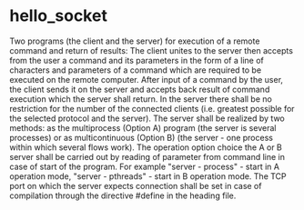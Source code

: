 # hello_socket
Two programs (the client and the server) for execution of a remote command and return of results: The client unites to the server then accepts from the user a command and its parameters in the form of a line of characters and parameters of a command which are required to be executed on the remote computer. After input of a command by the user, the client sends it on the server and accepts back result of command execution which the server shall return. In the server there shall be no restriction for the number of the connected clients (i.e. greatest possible for the selected protocol and the server). The server shall be realized by two methods: as the multiprocess (Option A) program (the server is several processes) or as multicontinuous (Option B) (the server - one process within which several flows work). The operation option choice the A or B server shall be carried out by reading of parameter from command line in case of start of the program. For example "server - process" - start in A operation mode, "server - pthreads" - start in B operation mode. The TCP port on which the server expects connection shall be set in case of compilation through the directive #define in the heading file.
